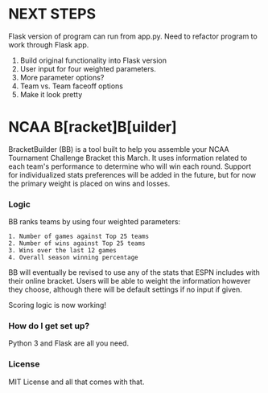 # NEXT STEPS
Flask version of program can run from app.py. Need to refactor program to
work through Flask app.

1. Build original functionality into Flask version
2. User input for four weighted parameters.
3. More parameter options?
4. Team vs. Team faceoff options
5. Make it look pretty

# NCAA B[racket]B[uilder] #

BracketBuilder (BB) is a tool built to help you assemble your NCAA Tournament Challenge Bracket this March. It uses information related to each team's performance to determine who will win each round. Support for individualized stats preferences will be added in the future, but for now the primary weight is placed on wins and losses.

### Logic ###
BB ranks teams by using four weighted parameters:

	1. Number of games against Top 25 teams
	2. Number of wins against Top 25 teams
	3. Wins over the last 12 games
	4. Overall season winning percentage

BB will eventually be revised to use any of the stats that ESPN includes with their online bracket. Users will be able to weight the information however they choose, although there will be default settings if no input if given.

Scoring logic is now working!

### How do I get set up? ###

Python 3 and Flask are all you need.


### License ###
MIT License and all that comes with that.
